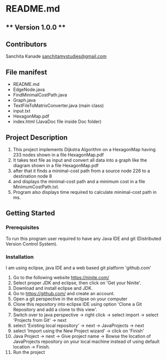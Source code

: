# README.md
** Version 1.0.0 **
--
## Contributors
Sanchita Kanade <sanchitamystudies@gmail.com>

## File manifest
  - README.md
  - EdgeNode.java 
  - FindMinimalCostPath.java
  - Graph.java
  - TextFileToMatrixConverter.java (main class)
  - input.txt
  - HexagonMap.pdf
  - index.html (JavaDoc file inside Doc folder)
   
## Project Description

1. This project implements Dijkstra Algorithm on a HexagonMap having 233 nodes shown in a file HexagonMap.pdf
2. It takes text file as input and convert all data into a graph like the diagram shown in a file HexagonMap.pdf
3. after that it finds a minimal-cost path from a source node 226 to a destination node 8
4. and displays the minimal-cost path and a minimum cost in a file MinimumCostPath.txt.
5. Program also displays time required to calculate minimal-cost path in ms.
	 
## Getting Started

### Prerequisites

 To run this program user required to have any Java IDE and git (Distributed Version Control System).

### Installation
I am using eclipse, java IDE and a web based git platform 'github.com'
1. Go to the following website
   https://ninite.com/
2. Select proper JDK and eclipse, then click on 'Get your Ninite'. 
3. Download and install eclipse and JDK.
4. Go to https://github.com/ and create an account.
5. Open a git perspective in the eclipse on your computer
6. Clone this repository into eclipse IDE using option 'Clone a Git Repository and add a clone to this view'.
7. Switch over to java perspective -> right click -> select import -> select 'Projects from Git' -> next
8. select 'Existing local repository' -> next -> JavaProjects -> next
9. select 'Import using the New Project wizard' -> click on 'Finish'
10. Java Project -> next -> Give project name -> Bowse the location of JavaProjects repository on your local machine 
instead of using default location -> Finish.
11. Run the project

